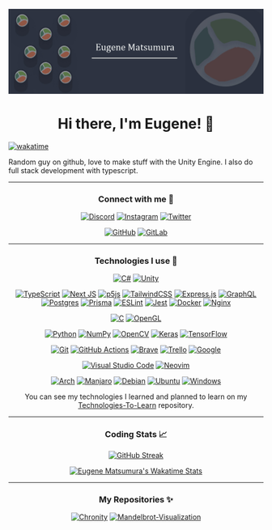 [![Banner](images/banner.jpg)](https://github.com/SushiWaUmai)

<h1 align="center">
Hi there, I'm Eugene! 👋
</h1>

[![wakatime](https://wakatime.com/badge/user/8cc0a80a-7a1a-448c-8c5e-742ed9a33792.svg)](https://wakatime.com/@SushiWaUmai)

Random guy on github, love to make stuff with the Unity Engine. I also do full stack development with typescript.

---

<div align="center">

### Connect with me 🤝

[![Discord](https://img.shields.io/badge/SushiWaUmai%235351-%237289DA.svg?style=for-the-badge&logo=discord&logoColor=white)](https://discord.com/users/356155984412147723/)
[![Instagram](https://img.shields.io/badge/eugenematsumura-%23E4405F.svg?style=for-the-badge&logo=Instagram&logoColor=white)](https://www.instagram.com/eugenematsumura/)
[![Twitter](https://img.shields.io/badge/EugeneMatsumur1-%231DA1F2.svg?style=for-the-badge&logo=Twitter&logoColor=white)](https://twitter.com/EugeneMatsumur1)

[![GitHub](https://img.shields.io/badge/SushiWaUmai-%23121011.svg?style=for-the-badge&logo=github&logoColor=white)](https://github.com/SushiWaUmai/)
[![GitLab](https://img.shields.io/badge/SushiWaUmai-%23181717.svg?style=for-the-badge&logo=gitlab&logoColor=white)](https://gitlab.com/SushiWaUmai)


---

### Technologies I use 📱

[![C#](https://img.shields.io/badge/c%23-%23239120.svg?style=for-the-badge&logo=c-sharp&logoColor=white)](https://docs.microsoft.com/en-us/dotnet/csharp/)
[![Unity](https://img.shields.io/badge/unity-%23000000.svg?style=for-the-badge&logo=unity&logoColor=white)](https://unity.com/)

[![TypeScript](https://img.shields.io/badge/typescript-%23007ACC.svg?style=for-the-badge&logo=typescript&logoColor=white)](https://www.typescriptlang.org/)
[![Next JS](https://img.shields.io/badge/Next-black?style=for-the-badge&logo=next.js&logoColor=white)](https://nextjs.org/)
[![p5js](https://img.shields.io/badge/p5.js-ED225D?style=for-the-badge&logo=p5.js&logoColor=FFFFFF)](https://p5js.org/)
[![TailwindCSS](https://img.shields.io/badge/tailwindcss-%2338B2AC.svg?style=for-the-badge&logo=tailwind-css&logoColor=white)](https://tailwindcss.com/)
[![Express.js](https://img.shields.io/badge/express.js-%23404d59.svg?style=for-the-badge&logo=express&logoColor=%2361DAFB)](https://expressjs.com/)
[![GraphQL](https://img.shields.io/badge/-GraphQL-E10098?style=for-the-badge&logo=graphql&logoColor=white)](https://graphql.org/)
[![Postgres](https://img.shields.io/badge/postgres-%23316192.svg?style=for-the-badge&logo=postgresql&logoColor=white)](https://www.postgresql.org/)
[![Prisma](https://img.shields.io/badge/Prisma-3982CE?style=for-the-badge&logo=Prisma&logoColor=white)](https://www.prisma.io/)
[![ESLint](https://img.shields.io/badge/ESLint-4B3263?style=for-the-badge&logo=eslint&logoColor=white)](https://eslint.org/)
[![Jest](https://img.shields.io/badge/-jest-%23C21325?style=for-the-badge&logo=jest&logoColor=white)](https://jestjs.io/)
[![Docker](https://img.shields.io/badge/docker-%230db7ed.svg?style=for-the-badge&logo=docker&logoColor=white)](https://www.docker.com/)
[![Nginx](https://img.shields.io/badge/nginx-%23009639.svg?style=for-the-badge&logo=nginx&logoColor=white)](https://www.nginx.com/)

[![C](https://img.shields.io/badge/c-%2300599C.svg?style=for-the-badge&logo=c&logoColor=white)](https://en.cppreference.com/w/c/language)
[![OpenGL](https://img.shields.io/badge/OpenGL-%23FFFFFF.svg?style=for-the-badge&logo=opengl)](https://www.opengl.org/)

[![Python](https://img.shields.io/badge/python-3670A0?style=for-the-badge&logo=python&logoColor=ffdd54)](https://www.python.org/)
[![NumPy](https://img.shields.io/badge/numpy-%23013243.svg?style=for-the-badge&logo=numpy&logoColor=white)](https://numpy.org/)
[![OpenCV](https://img.shields.io/badge/opencv-%23white.svg?style=for-the-badge&logo=opencv&logoColor=white)](https://opencv.org/)
[![Keras](https://img.shields.io/badge/Keras-%23D00000.svg?style=for-the-badge&logo=Keras&logoColor=white)](https://keras.io/)
[![TensorFlow](https://img.shields.io/badge/TensorFlow-%23FF6F00.svg?style=for-the-badge&logo=TensorFlow&logoColor=white)](https://www.tensorflow.org/)

[![Git](https://img.shields.io/badge/git-%23F05033.svg?style=for-the-badge&logo=git&logoColor=white)](https://git-scm.com/)
[![GitHub Actions](https://img.shields.io/badge/githubactions-%232671E5.svg?style=for-the-badge&logo=githubactions&logoColor=white)](https://github.com/features/actions)
[![Brave](https://img.shields.io/badge/Brave-FB542B?style=for-the-badge&logo=Brave&logoColor=white)](https://brave.com/)
[![Trello](https://img.shields.io/badge/Trello-%23026AA7.svg?style=for-the-badge&logo=Trello&logoColor=white)](https://trello.com/)
[![Google](https://img.shields.io/badge/google-4285F4?style=for-the-badge&logo=google&logoColor=white)](https://www.google.com/)

[![Visual Studio Code](https://img.shields.io/badge/Visual%20Studio%20Code-0078d7.svg?style=for-the-badge&logo=visual-studio-code&logoColor=white)](https://code.visualstudio.com/)
[![Neovim](https://img.shields.io/badge/NeoVim-%2357A143.svg?&style=for-the-badge&logo=neovim&logoColor=white)](https://neovim.io/)

[![Arch](https://img.shields.io/badge/Arch%20Linux-1793D1?logo=arch-linux&logoColor=fff&style=for-the-badge)](https://archlinux.org/)
[![Manjaro](https://img.shields.io/badge/Manjaro-35BF5C?style=for-the-badge&logo=Manjaro&logoColor=white)](https://manjaro.org/)
[![Debian](https://img.shields.io/badge/Debian-D70A53?style=for-the-badge&logo=debian&logoColor=white)](https://www.debian.org/)
[![Ubuntu](https://img.shields.io/badge/Ubuntu-E95420?style=for-the-badge&logo=ubuntu&logoColor=white)](https://ubuntu.com/)
[![Windows](https://img.shields.io/badge/Windows-0078D6?style=for-the-badge&logo=windows&logoColor=white)](https://www.microsoft.com/en-us/windows)

You can see my technologies I learned and planned to learn on my [Technologies-To-Learn](https://github.com/SushiWaUmai/Technologies-To-Learn) repository.

---

### Coding Stats 📈

[![GitHub Streak](https://github-readme-streak-stats.herokuapp.com?user=SushiWaUmai&date_format=M%20j%5B%2C%20Y%5D)](https://git.io/streak-stats)


[![Eugene Matsumura's Wakatime Stats](https://github-readme-stats.vercel.app/api/wakatime?username=SushiWaUmai&layout=compact&theme=radical)](https://wakatime.com/@SushiWaUmai)

---

### My Repositories ✨

[![Chronity](https://github-readme-stats.vercel.app/api/pin/?username=SushiWaUmai&repo=Chronity&theme=radical)](https://github.com/SushiWaUmai/Chronity)
[![Mandelbrot-Visualization](https://github-readme-stats.vercel.app/api/pin/?username=SushiWaUmai&repo=Mandelbrot-Visualization&theme=radical)](https://github.com/SushiWaUmai/Mandelbrot-Visualization)

</div>
